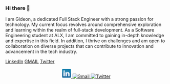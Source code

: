 ### Hi there 👋
I am Gideon, a dedicated Full Stack Engineer with a strong passion for technology. My current focus revolves around comprehensive exploration and learning within the realm of full-stack development. As a Software Engineering student at ALX, I am committed to gaining in-depth knowledge and expertise in this field. In addition, I thrive on challenges and am open to collaboration on diverse projects that can contribute to innovation and advancement in the tech industry.

[LinkedIn](https://www.linkedin.com/in/gideon-kiplagat-2669761ba/) [GMAIL](mailto:kiplagatgideon00@gmail.com) [Twitter](https://twitter.com/kiplagatTruth)
<p align="center">
  <a href="https://www.linkedin.com/in/gideon-kiplagat-2669761ba/">
    <img src="https://raw.githubusercontent.com/gideonkiplagat/gideonkiplagat/main/pngwing.com.png" alt="LinkedIn" width="30" height="30">
  </a>
  <a href="mailto:kiplagatgideon00@gmail.com">
    <img src="https://raw.githubusercontent.com/gideonkiplagat/gideonkiplagat/main/pngwing.com(2).png" alt="Gmail" width="30" height="30">
  </a>
  <a href="https://twitter.com/kiplagatTruth">
    <img src="https://raw.githubusercontent.com/gideonkiplagat/gideonkiplagat/main/pngwing.com(1).png" alt="Twitter" width="30" height="30">
  </a>
</p>

